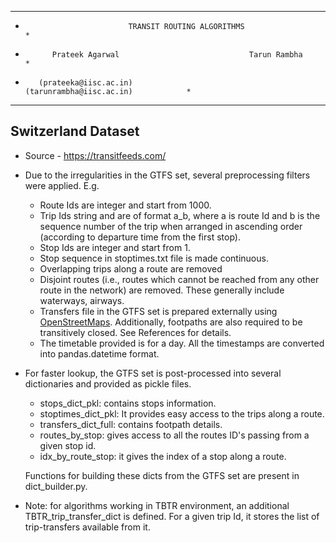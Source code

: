 ****************************************************************************************
*                            TRANSIT ROUTING ALGORITHMS                                *                       
*           Prateek Agarwal                             Tarun Rambha                   *
*        (prateeka@iisc.ac.in)                     (tarunrambha@iisc.ac.in)            *              
****************************************************************************************

## Switzerland Dataset
- Source - https://transitfeeds.com/ 
- Due to the irregularities in the GTFS set, several preprocessing filters were applied. E.g.
    - Route Ids are integer and start from 1000.
    - Trip Ids string and are of format a_b, where a is route Id and b is the sequence number of the trip when arranged in ascending order (according to departure time from the first stop).
    - Stop Ids are integer and start from 1.
    - Stop sequence in stoptimes.txt file is made continuous.
    - Overlapping trips along a route are removed
    - Disjoint routes (i.e., routes which cannot be reached from any other route in the network) are removed. These generally include waterways, airways.
    - Transfers file in the GTFS set is prepared externally using [OpenStreetMaps](https://www.openstreetmap.org/). Additionally, footpaths are also required to be transitively closed. See References for details.
    - The timetable provided is for a day. All the timestamps are converted into pandas.datetime format.  

- For faster lookup, the GTFS set is post-processed into several dictionaries and provided as pickle files. 
    - stops_dict_pkl: contains stops information.
    - stoptimes_dict_pkl: It provides easy access to the trips along a route.
    - transfers_dict_full: contains footpath details.
    - routes_by_stop: gives access to all the routes ID's passing from a given stop id.
    - idx_by_route_stop: it gives the index of a stop along a route.

  Functions for building these dicts from the GTFS set are present in dict_builder.py. 
- Note: for algorithms working in TBTR environment, an additional TBTR_trip_transfer_dict is defined. For a given trip Id, it stores the list of trip-transfers available from it.

